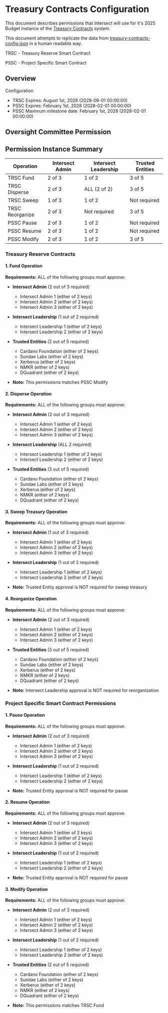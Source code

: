 # Treasury Contracts Configuration

This document describes permissions that Intersect will use for it's 2025 Budget instance of the [Treasury Contracts](https://github.com/SundaeSwap-finance/treasury-contracts) system.

This document attempts to replicate the data from [treasury-contracts-config.json](./treasury-contracts-config.json) in a human readable way.

TRSC - Treasury Reserve Smart Contract

PSSC - Project Specific Smart Contract

## Overview

Configuration
- TRSC Expires: August 1st, 2028 (2028-08-01 00:00:00)
- PSSC Expires: February 1st, 2028 (2028-02-01 00:00:00)
- PSSC Maximum milestone date: February 1st, 2028 (2028-02-01 00:00:00)

## Oversight Committee Permission

## Permission Instance Summary

| Operation       | Intersect Admin | Intersect Leadership | Trusted Entities |
|-----------------|-----------------|----------------------|------------------|
| TRSC Fund       | 2 of 3          | 1 of 2               | 3 of 5           |
| TRSC Disperse   | 2 of 3          | ALL (2 of 2)         | 3 of 5           |
| TRSC Sweep      | 1 of 3          | 1 of 2               | Not required     |
| TRSC Reorganize | 2 of 3          | Not required         | 3 of 5           |
| PSSC Pause      | 2 of 3          | 1 of 2               | Not required     |
| PSSC Resume     | 2 of 3          | 1 of 2               | Not required     |
| PSSC Modify     | 2 of 3          | 1 of 2               | 3 of 5           |

### Treasury Reserve Contracts

#### 1. Fund Operation

**Requirements:** ALL of the following groups must approve:

- **Intersect Admin** (2 out of 3 required)
  - Intersect Admin 1 (either of 2 keys)
  - Intersect Admin 2 (either of 2 keys)
  - Intersect Admin 3 (either of 2 keys)

- **Intersect Leadership** (1 out of 2 required)
  - Intersect Leadership 1 (either of 2 keys)
  - Intersect Leadership 2 (either of 2 keys)

- **Trusted Entities** (2 out of 5 required)
  - Cardano Foundation (either of 2 keys)
  - Sundae Labs (either of 2 keys)
  - Xerberus (either of 2 keys)
  - NMKR (either of 2 keys)
  - DQuadrant (either of 2 keys)

- **Note:** This permissions matches PSSC Modify

#### 2. Disperse Operation

**Requirements:** ALL of the following groups must approve:

- **Intersect Admin** (2 out of 3 required)
  - Intersect Admin 1 (either of 2 keys)
  - Intersect Admin 2 (either of 2 keys)
  - Intersect Admin 3 (either of 2 keys)

- **Intersect Leadership** (ALL 2 required)
  - Intersect Leadership 1 (either of 2 keys)
  - Intersect Leadership 2 (either of 2 keys)

- **Trusted Entities** (3 out of 5 required)
  - Cardano Foundation (either of 2 keys)
  - Sundae Labs (either of 2 keys)
  - Xerberus (either of 2 keys)
  - NMKR (either of 2 keys)
  - DQuadrant (either of 2 keys)

#### 3. Sweep Treasury Operation

**Requirements:** ALL of the following groups must approve:

- **Intersect Admin** (1 out of 3 required)
  - Intersect Admin 1 (either of 2 keys)
  - Intersect Admin 2 (either of 2 keys)
  - Intersect Admin 3 (either of 2 keys)

- **Intersect Leadership** (1 out of 2 required)
  - Intersect Leadership 1 (either of 2 keys)
  - Intersect Leadership 2 (either of 2 keys)

- **Note:** Trusted Entity approval is NOT required for sweep treasury

#### 4. Reorganize Operation

**Requirements:** ALL of the following groups must approve:

- **Intersect Admin** (2 out of 3 required)
  - Intersect Admin 1 (either of 2 keys)
  - Intersect Admin 2 (either of 2 keys)
  - Intersect Admin 3 (either of 2 keys)

- **Trusted Entities** (3 out of 5 required)
  - Cardano Foundation (either of 2 keys)
  - Sundae Labs (either of 2 keys)
  - Xerberus (either of 2 keys)
  - NMKR (either of 2 keys)
  - DQuadrant (either of 2 keys)

- **Note:** Intersect Leadership approval is NOT required for reorganization

### Project Specific Smart Contract Permissions

#### 1. Pause Operation

**Requirements:** ALL of the following groups must approve:

- **Intersect Admin** (2 out of 3 required)
  - Intersect Admin 1 (either of 2 keys)
  - Intersect Admin 2 (either of 2 keys)
  - Intersect Admin 3 (either of 2 keys)

- **Intersect Leadership** (1 out of 2 required)
  - Intersect Leadership 1 (either of 2 keys)
  - Intersect Leadership 2 (either of 2 keys)

- **Note:** Trusted Entity approval is NOT required for pause

#### 2. Resume Operation

**Requirements:** ALL of the following groups must approve:

- **Intersect Admin** (2 out of 3 required)
  - Intersect Admin 1 (either of 2 keys)
  - Intersect Admin 2 (either of 2 keys)
  - Intersect Admin 3 (either of 2 keys)

- **Intersect Leadership** (1 out of 2 required)
  - Intersect Leadership 1 (either of 2 keys)
  - Intersect Leadership 2 (either of 2 keys)

- **Note:** Trusted Entity approval is NOT required for pause

#### 3. Modify Operation

**Requirements:** ALL of the following groups must approve:

- **Intersect Admin** (2 out of 3 required)
  - Intersect Admin 1 (either of 2 keys)
  - Intersect Admin 2 (either of 2 keys)
  - Intersect Admin 3 (either of 2 keys)

- **Intersect Leadership** (1 out of 2 required)
  - Intersect Leadership 1 (either of 2 keys)
  - Intersect Leadership 2 (either of 2 keys)

- **Trusted Entities** (2 out of 5 required)
  - Cardano Foundation (either of 2 keys)
  - Sundae Labs (either of 2 keys)
  - Xerberus (either of 2 keys)
  - NMKR (either of 2 keys)
  - DQuadrant (either of 2 keys)

- **Note:** This permissions matches TRSC Fund
